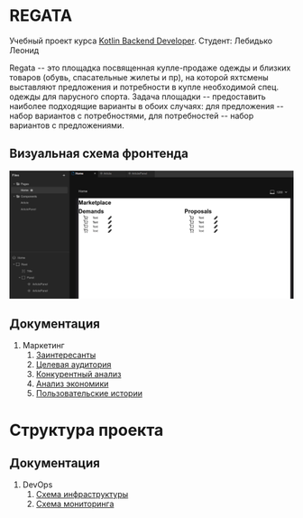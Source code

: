 # REGATA

Учебный проект курса
[Kotlin Backend Developer](https://otus.ru/lessons/kotlin/?int_source=courses_catalog&int_term=programming).
Студент: Лебидько Леонид

Regata -- это площадка посвященная купле-продаже одежды и близких товаров (обувь, спасательные жилеты и пр), на которой 
яхтсмены выставляют предложения и потребности в купле необходимой спец. одежды для парусного спорта. 
Задача площадки -- предоставить наиболее подходящие варианты в обоих случаях: для предложения -- набор вариантов с
потребностями, для потребностей -- набор вариантов с предложениями.

## Визуальная схема фронтенда

![Макет фронта](imgs/design-layout.png)

## Документация

1. Маркетинг
    1. [Заинтересанты](./docs/01-marketing/02-stakeholders.md)
    2. [Целевая аудитория](./docs/01-marketing/01-target-audience.md)
    3. [Конкурентный анализ](./docs/01-marketing/03-concurrency.md)
    4. [Анализ экономики](./docs/01-marketing/04-economy.md)
    5. [Пользовательские истории](./docs/01-marketing/05-user-stories.md)

[//]: # (2. DevOps)

[//]: # (    1. [Схема инфраструктуры]&#40;./docs/02-devops/01-infrastruture.md&#41;)

[//]: # (    2. [Схема мониторинга]&#40;./docs/02-devops/02-monitoring.md&#41;)

[//]: # (3. Тесты)

[//]: # (4. Архитектура)

[//]: # (    1. [Компонентная схема]&#40;./docs/04-architecture/01-arch.md&#41;)

[//]: # (    2. [Интеграционная схема]&#40;./docs/04-architecture/02-integration.md&#41;)

[//]: # (    3. [Описание API]&#40;./docs/04-architecture/03-api.md&#41;)

# Структура проекта

## Документация

1. DevOps
    1. [Схема инфраструктуры](./docs/02-devops/01-infrastruture.md)
    2. [Схема мониторинга](./docs/02-devops/02-monitoring.md)